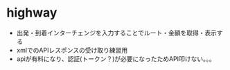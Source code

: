 # highway
- 出発・到着インターチェンジを入力することでルート・金額を取得・表示する
- xmlでのAPIレスポンスの受け取り練習用
- apiが有料になり、認証(トークン？)が必要になったためAPI叩けない。。。
